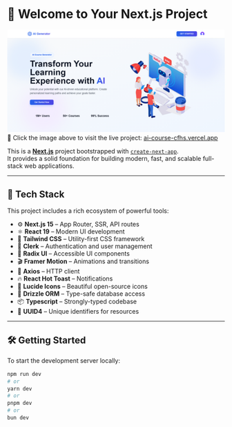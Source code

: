 # 🚀 Welcome to Your Next.js Project

[![Project Banner](/public/banner.png)](https://ai-course-cfhs.vercel.app/)  
🔗 Click the image above to visit the live project: [ai-course-cfhs.vercel.app](https://ai-course-cfhs.vercel.app/)

This is a **[Next.js](https://nextjs.org)** project bootstrapped with [`create-next-app`](https://github.com/vercel/next.js/tree/canary/packages/create-next-app).  
It provides a solid foundation for building modern, fast, and scalable full-stack web applications.

---

## 🧰 Tech Stack

This project includes a rich ecosystem of powerful tools:

- ⚙️ **Next.js 15** – App Router, SSR, API routes
- ⚛️ **React 19** – Modern UI development
- 🎨 **Tailwind CSS** – Utility-first CSS framework
- 🔐 **Clerk** – Authentication and user management
- 🧱 **Radix UI** – Accessible UI components
- 🎬 **Framer Motion** – Animations and transitions
- 🔗 **Axios** – HTTP client
- 🔥 **React Hot Toast** – Notifications
- 🧩 **Lucide Icons** – Beautiful open-source icons
- 🧠 **Drizzle ORM** – Type-safe database access
- 📦 **Typescript** – Strongly-typed codebase
- 🎯 **UUID4** – Unique identifiers for resources

---

## 🛠 Getting Started

To start the development server locally:

```bash
npm run dev
# or
yarn dev
# or
pnpm dev
# or
bun dev
